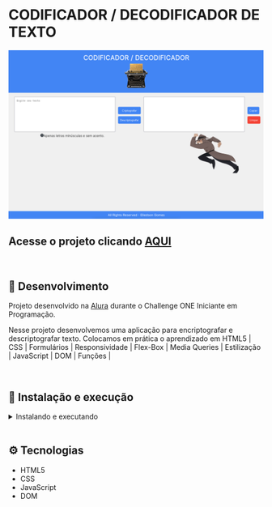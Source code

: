 # CODIFICADOR / DECODIFICADOR DE TEXTO

![Preview Projeto](./img/tela.png)

## Acesse o projeto clicando <a href="https://eliedson1979.github.io/criptografo-texto/">AQUI</a>

<br />

## 📡 Desenvolvimento

Projeto desenvolvido na <a href="https://Alura.com/" target="_blank">Alura</a> durante o Challenge ONE Iniciante em Programação.

Nesse projeto desenvolvemos uma aplicação para encriptografar e descriptografar texto. Colocamos em prática o aprendizado em HTML5 | CSS | Formulários | Responsividade | Flex-Box | Media Queries | Estilização | JavaScript | DOM | Funções | 

<br />

## 🚀 Instalação e execução

  <details>
    <summary>Instalando e executando</summary>
    <br />

### 1 - Clone o repositório:

```
git clone git@github.com:Eliedson1979/criptografo-texto.git
```

### 2 - Acesse a aplicação:

Abrindo a pagina index.html exemplo: <(http://127.0.0.1:5500/index.html)> em seu navegador.

  </details>
<br />

## ⚙️ Tecnologias

* HTML5
* CSS
* JavaScript
* DOM

